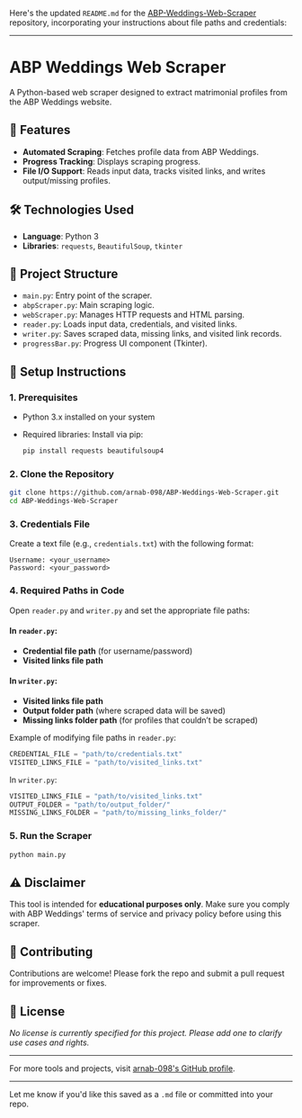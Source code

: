 Here's the updated `README.md` for the [ABP-Weddings-Web-Scraper](https://github.com/arnab-098/ABP-Weddings-Web-Scraper) repository, incorporating your instructions about file paths and credentials:

---

# ABP Weddings Web Scraper

A Python-based web scraper designed to extract matrimonial profiles from the ABP Weddings website.

## 📌 Features

* **Automated Scraping**: Fetches profile data from ABP Weddings.
* **Progress Tracking**: Displays scraping progress.
* **File I/O Support**: Reads input data, tracks visited links, and writes output/missing profiles.

## 🛠️ Technologies Used

* **Language**: Python 3
* **Libraries**: `requests`, `BeautifulSoup`, `tkinter`

## 📁 Project Structure

* `main.py`: Entry point of the scraper.
* `abpScraper.py`: Main scraping logic.
* `webScraper.py`: Manages HTTP requests and HTML parsing.
* `reader.py`: Loads input data, credentials, and visited links.
* `writer.py`: Saves scraped data, missing links, and visited link records.
* `progressBar.py`: Progress UI component (Tkinter).

## 📂 Setup Instructions

### 1. Prerequisites

* Python 3.x installed on your system
* Required libraries: Install via pip:

  ```bash
  pip install requests beautifulsoup4
  ```

### 2. Clone the Repository

```bash
git clone https://github.com/arnab-098/ABP-Weddings-Web-Scraper.git
cd ABP-Weddings-Web-Scraper
```

### 3. Credentials File

Create a text file (e.g., `credentials.txt`) with the following format:

```
Username: <your_username>
Password: <your_password>
```

### 4. Required Paths in Code

Open `reader.py` and `writer.py` and set the appropriate file paths:

#### In `reader.py`:

* **Credential file path** (for username/password)
* **Visited links file path**

#### In `writer.py`:

* **Visited links file path**
* **Output folder path** (where scraped data will be saved)
* **Missing links folder path** (for profiles that couldn’t be scraped)

Example of modifying file paths in `reader.py`:

```python
CREDENTIAL_FILE = "path/to/credentials.txt"
VISITED_LINKS_FILE = "path/to/visited_links.txt"
```

In `writer.py`:

```python
VISITED_LINKS_FILE = "path/to/visited_links.txt"
OUTPUT_FOLDER = "path/to/output_folder/"
MISSING_LINKS_FOLDER = "path/to/missing_links_folder/"
```

### 5. Run the Scraper

```bash
python main.py
```

## ⚠️ Disclaimer

This tool is intended for **educational purposes only**. Make sure you comply with ABP Weddings' terms of service and privacy policy before using this scraper.

## 🤝 Contributing

Contributions are welcome! Please fork the repo and submit a pull request for improvements or fixes.

## 📄 License

*No license is currently specified for this project. Please add one to clarify use cases and rights.*

---

For more tools and projects, visit [arnab-098's GitHub profile](https://github.com/arnab-098/).

---

Let me know if you'd like this saved as a `.md` file or committed into your repo.
